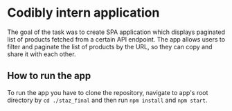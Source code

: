 # Codibly intern application

The goal of the task was to create SPA application which displays paginated list of products fetched from a certain API endpoint. The app allows users to filter and paginate the list of products by the URL, so they can copy and share it with each other.

## How to run the app

To run the app you have to clone the repository, navigate to app's root directory by `cd ./staz_final` and then run `npm install` and `npm start`.
